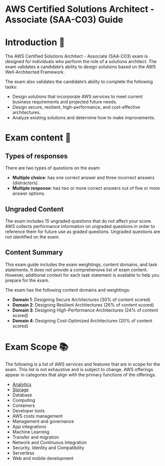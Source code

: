 # AWS Certified Solutions Architect - Associate (SAA-C03) Guide

# Introduction 🚩

The AWS Certified Solutions Architect - Associate (SAA-C03) exam is designed for individuals who perform the role of a solutions architect. The exam validates a candidate’s ability to design solutions based on the AWS Well-Architected Framework.

The exam also validates the candidate’s ability to complete the following tasks:

- Design solutions that incorporate AWS services to meet current business requirements and projected future needs.
- Design secure, resilient, high-performance, and cost-effective architectures.
- Analyze existing solutions and determine how to make improvements.

# Exam content 🧾

## Types of responses

There are two types of questions on the exam:

- **Multiple choice**: has one correct answer and three incorrect answers
(distractors).
- **Multiple response**: has two or more correct answers out of five or more
answer options.

## Ungraded Content

The exam includes 15 ungraded questions that do not affect your score. AWS
collects performance information on ungraded questions in order to
reference them for future use as graded questions. Ungraded questions
are not identified on the exam.

## Content Summary

This exam guide includes the exam weightings, content domains, and task statements. It does not provide a comprehensive list of exam content. However, additional context for each task statement is available to help you prepare for the exam.

The exam has the following content domains and weightings:

- **Domain 1**: Designing Secure Architectures (30% of content scored)
- **Domain 2**: Designing Resilient Architectures (26% of content scored)
- **Domain 3**: Designing High-Performance Architectures (24% of content scored)
- **Domain 4**: Designing Cost-Optimized Architectures (20% of content scored)

# Exam Scope 📚

The following is a list of AWS services and features that are in scope for the exam. This list is not exhaustive and is subject to change. AWS offerings appear in categories that align with the primary functions of the offerings.

- [Analytics](./analytics/README.md)
- [Storage](./storage/README.md)
- Database
- Computing
- Containers
- Developer tools
- AWS costs management
- Management and governance
- App integrations
- Machine Learning
- Transfer and migration
- Network and Continuous Integration
- Security, Identity and Compatibility
- Serverless
- Web and mobile development